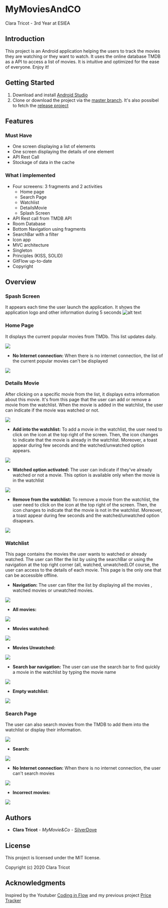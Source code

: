 # MyMoviesAndCO
Clara Tricot - 3rd Year at ESIEA

## Introduction
This project is an Android application helping the users to track the movies they are watching or they want to watch. 
It uses the online database TMDB as a API to access a list of movies.
It is intuitive and optimized for the ease of everyone. Enjoy it!


## Getting Started
1. Download and install [Android Studio](https://developer.android.com/studio/)
2. Clone or download the project via the [master branch](https://github.com/SilverDove/MyMoviesAndCO.git). It's also possibel to fetch the [release project](https://github.com/SilverDove/MyMoviesAndCO/releases/tag/1.0)

## Features

### Must Have
* One screen displaying a list of elements
* One screen displaying the details of one element
* API Rest Call
* Stockage of data in the cache

### What I implemented
* Four screeens: 3 fragments and 2 activities
    * Home page
    * Search Page
    * Watchlist
    * DetailsMovie
    * Splash Screen
* API Rest call from TMDB API
* Room Database
* Bottom Navigation using fragments
* SearchBar with a filter
* Icon app
* MVC architecture
* Singleton
* Principles (KISS, SOLID)
* GitFlow up-to-date
* Copyright

 ## Overview
 ### Spash Screen
  It appears each time the user launch the application. It shows the application logo and other information during 5 seconds
 ![alt text](https://github.com/SilverDove/MyMoviesAndCO/blob/master/ScreenShot_MyMovies%26Co/Splash_Screen.png)
 
 ### Home Page
 It displays the current popular movies from TMDb. This list updates daily.

 ![](https://github.com/SilverDove/MyMoviesAndCO/blob/master/ScreenShot_MyMovies%26Co/Home_Page.png)
 
 * **No Internet connection:** When there is no internet connection, the list of the current popular movies can't be displayed
 
 ![](https://github.com/SilverDove/MyMoviesAndCO/blob/master/ScreenShot_MyMovies%26Co/HomePage_NoInternet.png)
 
  
 ### Details Movie
 After clicking on a specific movie from the list, it displays extra information about this movie. It's from this page that the user can add or remove a movie from the watchlist. When the movie is added in the watchlist, the user can indicate if the movie was watched or not.
     
 ![](https://github.com/SilverDove/MyMoviesAndCO/blob/master/ScreenShot_MyMovies%26Co/DetailsMovie.png)
 
 * **Add into the watchlist:** To add a movie in the watchlist, the user need to click on the icon at the top right of the screen. Then, the icon changes to indicate that the movie is already in the watchlist. Moreover, a toast appear during few seconds and the watched/unwatched option appears.
 
 ![](https://github.com/SilverDove/MyMoviesAndCO/blob/master/ScreenShot_MyMovies%26Co/DetailsMovie_Add.png)
 
 * **Watched option activated:** The user can indicate if they've already watched or not a movie. This option is available only when the movie is in the watchlist
 
 ![](https://github.com/SilverDove/MyMoviesAndCO/blob/master/ScreenShot_MyMovies%26Co/DetailsMovie_Watched.png)
 
 * **Remove from the watchlist:** To remove a movie from the watchlist, the user need to click on the icon at the top right of the screen. Then, the icon changes to indicate that the movie is not in the watchlist. Moreover, a toast appear during few seconds and the watched/unwatched option disapears.
 
 ![](https://github.com/SilverDove/MyMoviesAndCO/blob/master/ScreenShot_MyMovies%26Co/DetailsMovie_Remove.png)
         
 ### Watchlist
 This page contains the movies the user wants to watched or already watched. The user can filter the list by using the searchBar or using the navigation at the top right corner (all, watched, unwatched).Of course, the user can access to the details of each movie. This page is the only one that can be accessible offline. 
 
 * **Navigation:** The user can filter the list by displaying all the movies , watched movies or unwatched movies.
 
 ![](https://github.com/SilverDove/MyMoviesAndCO/blob/master/ScreenShot_MyMovies%26Co/Watchlist_Navigation.png)
 
 * **All movies:**
 
 ![](https://github.com/SilverDove/MyMoviesAndCO/blob/master/ScreenShot_MyMovies%26Co/WatchList_All.png)
 
 * **Movies watched:**
 
 ![](https://github.com/SilverDove/MyMoviesAndCO/blob/master/ScreenShot_MyMovies%26Co/Watchlist_Watched.png)
 
 * **Movies Unwatched:**
 
 ![](https://github.com/SilverDove/MyMoviesAndCO/blob/master/ScreenShot_MyMovies%26Co/Watchlist_Unwatched.png)
 
 * **Search bar navigation:** The user can use the search bar to find quickly a movie in the watchlist by typing the movie name
 
 ![](https://github.com/SilverDove/MyMoviesAndCO/blob/master/ScreenShot_MyMovies%26Co/Watchlist_Search1.png)
 
 * **Empty watchlist:**
 
 ![](https://github.com/SilverDove/MyMoviesAndCO/blob/master/ScreenShot_MyMovies%26Co/Watchlist_Empty.png)
 
 ### Search Page
 The user can also search movies from the TMDB to add them into the watchlist or display their information.
 
 ![](https://github.com/SilverDove/MyMoviesAndCO/blob/master/ScreenShot_MyMovies%26Co/SearchPage.png)
 
 * **Search:**
 
 ![](https://github.com/SilverDove/MyMoviesAndCO/blob/master/ScreenShot_MyMovies%26Co/SearchPage_search.png)
 
 * **No Internet connection:** When there is no internet connection, the user can't search movies
 
 ![](https://github.com/SilverDove/MyMoviesAndCO/blob/master/ScreenShot_MyMovies%26Co/SeachPage_NoInternet.png)
 
 * **Incorrect movies:**
 
 ![](https://github.com/SilverDove/MyMoviesAndCO/blob/master/ScreenShot_MyMovies%26Co/SearchPage_Incorrect.png)
 
  ## Authors
  * **Clara Tricot** - *MyMovie&Co* - [SilverDove](https://github.com/SilverDove)
 
 ## License
 This project is licensed under the MIT license.

 Copyright (c) 2020 Clara Tricot
 
 ## Acknowledgments
 Inspired by the Youtuber [Coding in Flow](https://codinginflow.com/) and my previous project [Price Tracker](https://github.com/SilverDove/Price_Tracker)
  
  
